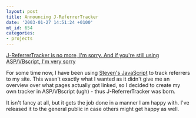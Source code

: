 ```yaml
---
layout: post
title: Announcing J-ReferrerTracker
date: '2003-01-27 14:51:24 +0100'
mt_id: 654
categories:
- projects
---
```

<ins>J-ReferrerTracker is no more, I'm sorry. And if you're still using ASP/VBscript, I'm very sorry</ins>
 
For some time now, I have been using <a href="http://www.downes.ca/referrers.htm">Steven's JavaScript</a> to track referrers to my site. This wasn't exactly what I wanted as it didn't give me an overview over what pages actually got linked, so I decided to create my own tracker in ASP/VBscript (ugh) - thus J-ReferrerTracker was born.

It isn't fancy at all, but it gets the job done in a manner I am happy with. I've released it to the general public in case others might get happy as well.
